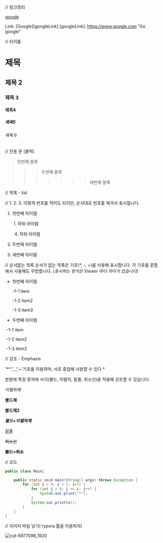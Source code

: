 

// 링크정리 

[google](http://google.com)

Link: [Google][googleLink]  [googleLink]: https://www.google.com "Go google"





// 타이틀

# 제목

## 제목 2

### 제목 3

#### 제목4

##### 제목5

###### 제목 6





//  인용 문 (블럭)

> 첫번째 블록
>
> > > 두번째 블록
> > >
> > > > > > > 세번째 블록
> > > > > > >
> > > > > > > 



// 목록 - list

// 1. 2. 3. 이렇게 번호를 적어도 되지만, 순서대로 번호를 매겨서 표시됩니다.

1. 첫번째 아이템

   ​	1. 하위 아이템

   	4. 하위 아이템 

2. 두번재 아이템

1. 세번째 아이템





// 순서없는 목록
순서가 없는 목록은 기호(*, -, +)를 사용해 표시합니다. 각 기호를 혼합해서 사용해도 무방합니다. *(표시하는 방식은 Viewer 마다 차이가 있습니다)*

+ 첫번째 아이템

  -1-1  item

  -1-2 item2

  -1-3 item3

  

+ 두번째 아이템

​		-1-1  item

​		-1-2 item2

​		-1-3 item3



// 강조 - Emphasis

 '**','_','~'기호를 이용하며, 서로 중첩해 사용할 수 있다.*

본문에 특정 문자에 서식(볼드, 이텔릭, 밑줄, 취소선)을 적용해 강조할 수 있습니다.



*이텔릭체*

**볼드체**

__볼드체2__

***볼드+이텔릭체***

<u>밑줄</u>

~~취소선~~

**~~볼드+취소~~**





//  코드

```java
public class Main{

    public static void main(String[] args) throws Exception {
        for (int i = 0; i < 5; i++) {
            for (int j = 0; j <= i; j++) {
                System.out.print("*");
            }
            System.out.println();
        }
    }
}

```



// 이미지 파일 넣기( typora 툴을 이용하자)

![cat-6977096_1920](C:\Users\werz3\Downloads\cat-6977096_1920.jpg)

